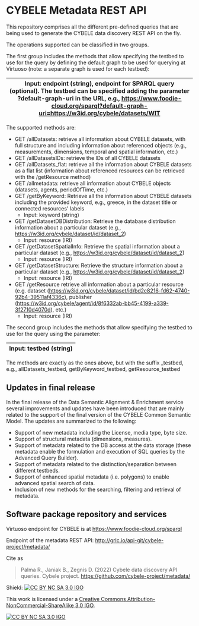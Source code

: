 # CYBELE Metadata REST API
This repository comprises all the different pre-defined queries that are being used to generate the CYBELE data discovery REST API on the fly.

The operations supported can be classified in two groups. 

The first group includes the methods that allow specifying the testbed to use for the query by defining the default graph to be used for querying at Virtuoso (note: a separate graph is used for each testbed):

|Input: endpoint (string), endpoint for SPARQL query (optional). The testbed can be specified adding the parameter ?default-graph-uri in the URL, e.g., https://www.foodie-cloud.org/sparql?default-graph-uri=https://w3id.org/cybele/datasets/WIT
| - |
The supported methods are:

- GET /allDatasets: retrieve all information about CYBELE datasets, with full structure and including information about referenced objects (e.g., measurements, dimensions, temporal and spatial information, etc.)
- GET /allDatasetsIDs: retrieve the IDs of all CYBELE datasets 
- GET /allDatasets\_flat: retrieve all the information about CYBELE datasets as a flat list (information about referenced resources can be retrieved with the /getResource method) 
- GET /allmetadata: retrieve all information about CYBELE objects (datasets, agents, periodOfTime, etc.)
- GET /getByKeyword: Retrieve all the information about CYBELE datasets including the provided keyword, e.g., greece, in the dataset title or connected resources' labels
  - Input: keyword (string)
- GET /getDatasetDBDistribution: Retrieve the database distribution information about a particular dataset (e.g., <https://w3id.org/cybele/dataset/id/dataset_2>)
  - Input: resource (IRI)
- GET /getDatasetSpatialInfo: Retrieve the spatial information about a particular dataset (e.g., <https://w3id.org/cybele/dataset/id/dataset_2>)
  - Input: resource (IRI)
- GET /getDatasetStructure: Retrieve the structure information about a particular dataset (e.g., <https://w3id.org/cybele/dataset/id/dataset_2>)
  - Input: resource (IRI)
- GET /getResource retrieve all information about a particular resource (e.g. dataset (https://w3id.org/cybele/dataset/id/bd2c8216-fd62-4740-92b4-39511af4336c), publisher (https://w3id.org/cybele/agent/id/8f6332ab-bb45-4199-a339-3f2710d4070d), etc.)
  - Input: resource (IRI)

The second group includes the methods that allow specifying the testbed to use for the query using the parameter:

|Input: testbed (string)|
| - |
The methods are exactly as the ones above, but with the suffix \_testbed, e.g., allDatasets\_testbed, getByKeyword\_testbed, getResource\_testbed
## Updates in final release
In the final release of the Data Semantic Alignment & Enrichment service several improvements and updates have been introduced that are mainly related to the support of the final version of the CYBELE Common Semantic Model. The updates are summarized to the following:

- Support of new metadata including the License, media type, byte size.
- Support of structural metadata (dimensions, measures).
- Support of metadata related to the DB access at the data storage (these metadata enable the formulation and execution of SQL queries by the Advanced Query Builder).
- Support of metadata related to the distinction/separation between different testbeds.
- Support of enhanced spatial metadata (i.e. polygons) to enable advanced spatial search of data.
- Inclusion of new methods for the searching, filtering and retrieval of metadata.

## Software package repository and services

Virtuoso endpoint for CYBELE is at <https://www.foodie-cloud.org/sparql> 

Endpoint of the metadata REST API: <http://grlc.io/api-git/cybele-project/metadata/> 




Cite as

> Palma R., Janiak B., Zegnis D. (2022) Cybele data discovery API queries. Cybele project. https://github.com/cybele-project/metadata/ 


Shield: [![CC BY NC SA 3.0 IGO][cc-by-shield]][cc-by]

This work is licensed under a
[Creative Commons Attribution-NonCommercial-ShareAlike 3.0 IGO][cc-by].

[![CC BY NC SA 3.0 IGO][cc-by-image]][cc-by]

[cc-by]: https://creativecommons.org/licenses/by-nc-sa/3.0/igo/
[cc-by-image]: https://licensebuttons.net/l/by/3.0/igo/88x31.png
[cc-by-shield]: https://img.shields.io/badge/License-CC%20BY%20NC%20SA%203.0%20IGO-lightgrey.svg
